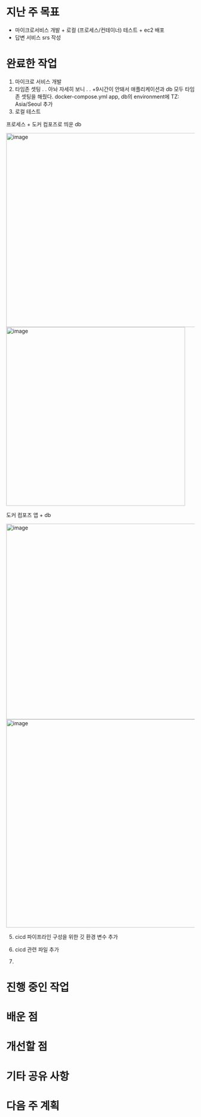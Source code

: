 # 지난 주 목표
- 마이크로서비스 개발 + 로컬 (프로세스/컨테이너) 테스트 + ec2 배포
- 답변 서비스 srs 작성

# 완료한 작업
1. 마이크로 서비스 개발
2. 타임존 셋팅 . .
   아놔 자세히 보니  . . +9시간이 안돼서 애플리케이션과 db 모두 타임존 셋팅을 해줬다.
   docker-compose.yml app, db의 environment에 TZ: Asia/Seoul 추가
4. 로컬 테스트

프로세스 + 도커 컴포즈로 띄운 db

<img width="519" alt="image" src="https://github.com/user-attachments/assets/3e656478-9ffd-489c-94d9-7c2803b48b10" />
<img width="478" alt="image" src="https://github.com/user-attachments/assets/f6fcaf94-5312-40ea-a466-97246aa70537" />

도커 컴포즈 앱 + db

<img width="523" alt="image" src="https://github.com/user-attachments/assets/9ffedf8f-c93f-4e8a-865b-4cd740e467f4" />
<img width="557" alt="image" src="https://github.com/user-attachments/assets/1c3b400d-3054-48c8-8564-fb68a45f9594" />

   
5. cicd 파이프라인 구성을 위한 깃 환경 변수 추가
6. cicd 관련 파일 추가

7. 
# 진행 중인 작업
# 배운 점
# 개선할 점
# 기타 공유 사항
# 다음 주 계획
